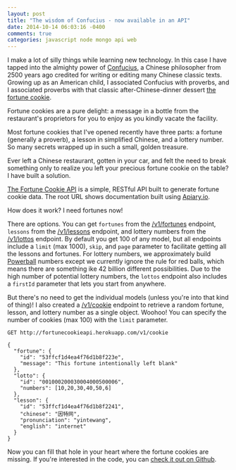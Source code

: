 ```yaml
---
layout: post
title: "The wisdom of Confucius - now available in an API"
date: 2014-10-14 06:03:16 -0400
comments: true
categories: javascript node mongo api web
---
```


I make a lot of silly things while learning new technology. In this case I have tapped into the almighty power of [Confucius](https://en.wikipedia.org/wiki/Confucius), a Chinese philosopher from 2500 years ago credited for writing or editing many Chinese classic texts. Growing up as an American child, I associated Confucius with proverbs, and I associated proverbs with that classic after-Chinese-dinner dessert [the fortune cookie](https://en.wikipedia.org/wiki/Fortune_cookie).

Fortune cookies are a pure delight: a message in a bottle from the restaurant's proprietors for you to enjoy as you kindly vacate the facility.

Most fortune cookies that I've opened recently have three parts: a fortune (generally a proverb), a lesson in simplified Chinese, and a lottery number. So many secrets wrapped up in such a small, golden treasure.

Ever left a Chinese restaurant, gotten in your car, and felt the need to break something only to realize you left your precious fortune cookie on the table? I have built a solution.

[The Fortune Cookie API](http://fortunecookieapi.herokuapp.com/) is a simple, RESTful API built to generate fortune cookie data. The root URL shows documentation built using [Apiary.io](https://apiary.io/).

How does it work? I need fortunes now!

There are options. You can get `fortunes` from the [/v1/fortunes](http://fortunecookieapi.herokuapp.com/v1/fortunes) endpoint, `lessons` from the [/v1/lessons](http://fortunecookieapi.herokuapp.com/v1/lessons) endpoint, and lottery numbers from the [/v1/lottos](http://fortunecookieapi.herokuapp.com/v1/lottos) endpoint. By default you get 100 of any model, but all endpoints include a `limit` (max 1000), `skip`, and `page` parameter to facilitate getting all the lessons and fortunes. For lottery numbers, we approximately build [Powerball](https://en.wikipedia.org/wiki/Powerball) numbers except we currently ignore the rule for red balls, which means there are something ike 42 billion different possibilities. Due to the high number of potential lottery numbers, the `lottos` endpoint also includes a `firstId` parameter that lets you start from anywhere.

But there's no need to get the individual models (unless you're into that kind of thing)! I also created a [/v1/cookie](http://fortunecookieapi.herokuapp.com/v1/cookie) endpoint to retrieve a random fortune, lesson, and lottery number as a single object. Woohoo! You can specify the number of cookies (max 100) with the `limit` parameter.

```
GET http://fortunecookieapi.herokuapp.com/v1/cookie

{
  "fortune": {
    "id": "53ffcf1d4ea4f76d1b8f223e",
    "message": "This fortune intentionally left blank"
  },
  "lotto": {
    "id": "001000200030004000500006",
    "numbers": [10,20,30,40,50,6]
  },
  "lesson": {
    "id": "53ffcf1d4ea4f76d1b8f2241",
    "chinese": "因特网",
    "pronunciation": "yintewang",
    "english": "internet"
  }
}
```

Now you can fill that hole in your heart where the fortune cookies are missing. If you're interested in the code, you can [check it out on Github](https://github.com/larryprice/fortune-cookie-api).
